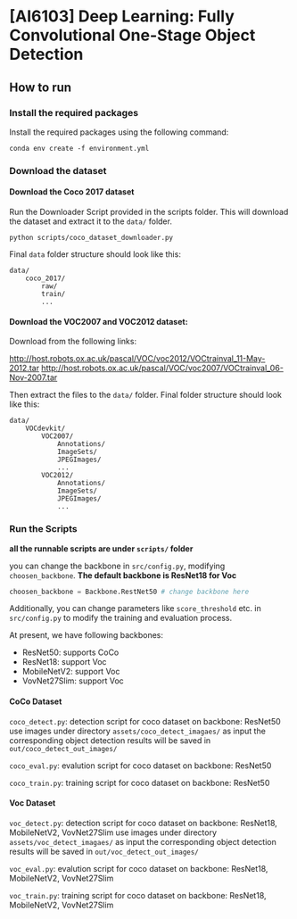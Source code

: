# [AI6103] Deep Learning: Fully Convolutional One-Stage Object Detection

## How to run

### Install the required packages
Install the required packages using the following command:
```
conda env create -f environment.yml
```

### Download the dataset

#### Download the Coco 2017 dataset
Run the Downloader Script provided in the scripts folder. This will download the dataset and extract it to the `data/` folder.
```
python scripts/coco_dataset_downloader.py
```
Final `data` folder structure should look like this:
```
data/
    coco_2017/
        raw/
        train/
        ...
```

#### Download the VOC2007 and VOC2012 dataset:
Download from the following links:

http://host.robots.ox.ac.uk/pascal/VOC/voc2012/VOCtrainval_11-May-2012.tar
http://host.robots.ox.ac.uk/pascal/VOC/voc2007/VOCtrainval_06-Nov-2007.tar

Then extract the files to the `data/` folder. Final folder structure should look like this:
```
data/
    VOCdevkit/
        VOC2007/
            Annotations/
            ImageSets/
            JPEGImages/
            ...
        VOC2012/
            Annotations/
            ImageSets/
            JPEGImages/
            ...
```
### Run the Scripts

**all the runnable scripts are under `scripts/` folder**

you can change the backbone in `src/config.py`, modifying `choosen_backbone`. **The default backbone is ResNet18 for Voc**
```python
choosen_backbone = Backbone.RestNet50 # change backbone here
```
Additionally, you can change parameters like `score_threshold` etc. in `src/config.py` to modify the training and evaluation process.


At present, we have following backbones:
- ResNet50: supports CoCo
- ResNet18: support Voc
- MobileNetV2: support Voc 
- VovNet27Slim: support Voc

#### CoCo Dataset

`coco_detect.py`:
detection script for coco dataset on backbone: ResNet50
use images under directory `assets/coco_detect_imagaes/` as input
the corresponding object detection results will be saved in `out/coco_detect_out_images/`

`coco_eval.py`:
evalution script for coco dataset on backbone: ResNet50

`coco_train.py`:
training script for coco dataset on backbone: ResNet50

#### Voc Dataset

`voc_detect.py`:
detection script for coco dataset on backbone: ResNet18, MobileNetV2, VovNet27Slim
use images under directory `assets/voc_detect_imagaes/` as input
the corresponding object detection results will be saved in `out/voc_detect_out_images/`

`voc_eval.py`:
evalution script for coco dataset on backbone: ResNet18, MobileNetV2, VovNet27Slim

`voc_train.py`:
training script for coco dataset on backbone: ResNet18, MobileNetV2, VovNet27Slim
